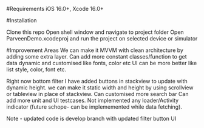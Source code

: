 #Requirements iOS 16.0+, Xcode 16.0+

#Installation

Clone this repo Open shell window and navigate to project folder Open ParveenDemo.xcodeproj and run the project on selected device or simulator

#Improvement Areas
We can make it MVVM with clean architecture by adding some extra layer.
Can add more constant classes/function to get data dynamic and customised like fonts, color etc
UI can be more better like list style, color, font etc.

Right now bottom filter I have added buttons in stackview to update with dynamic height. we can make it static width and height by using scrollview or tableview in place of stackview.
Can customised more search bar
Can add more unit and UI testcases.
Not implemented any loader/Activity indicator (future schope- can be implememented while data fetching).

Note - updated code is develop branch with updated filter button UI
